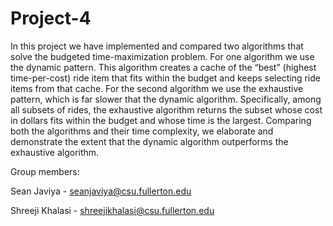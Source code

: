 # Project-4
In this project we have implemented and compared two algorithms that solve the budgeted time-maximization problem. For one algorithm we use the dynamic pattern. This algorithm creates a cache of the “best” (highest time-per-cost) ride item that fits within the budget and keeps selecting ride items from that cache. For the second algorithm we use the exhaustive pattern, which is far slower that the dynamic algorithm. Specifically, among all subsets of rides, the exhaustive algorithm returns the subset whose cost in dollars fits within the budget and whose time is the largest. Comparing both the algorithms and their time complexity, we elaborate and demonstrate the extent that the dynamic algorithm outperforms the exhaustive algorithm.

Group members:

Sean Javiya - seanjaviya@csu.fullerton.edu

Shreeji Khalasi - shreejikhalasi@csu.fullerton.edu
